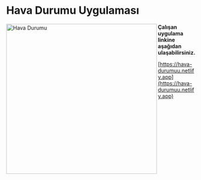 # Hava Durumu Uygulaması


  <img align="left" src="https://github.com/saruhanakbas/hava-durumu/assets/126952556/4123b4b5-f06d-46c0-8537-22974a72b0c2" width="400" alt="Hava Durumu">


**Çalışan uygulama linkine aşağıdan ulaşabilirsiniz.**

[https://hava-durumuu.netlify.app](https://hava-durumuu.netlify.app)
